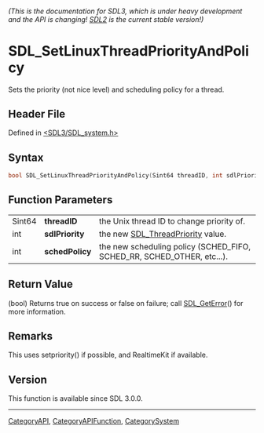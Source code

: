###### (This is the documentation for SDL3, which is under heavy development and the API is changing! [SDL2](https://wiki.libsdl.org/SDL2/) is the current stable version!)
# SDL_SetLinuxThreadPriorityAndPolicy

Sets the priority (not nice level) and scheduling policy for a thread.

## Header File

Defined in [<SDL3/SDL_system.h>](https://github.com/libsdl-org/SDL/blob/main/include/SDL3/SDL_system.h)

## Syntax

```c
bool SDL_SetLinuxThreadPriorityAndPolicy(Sint64 threadID, int sdlPriority, int schedPolicy);
```

## Function Parameters

|        |                 |                                                                        |
| ------ | --------------- | ---------------------------------------------------------------------- |
| Sint64 | **threadID**    | the Unix thread ID to change priority of.                              |
| int    | **sdlPriority** | the new [SDL_ThreadPriority](SDL_ThreadPriority) value.                |
| int    | **schedPolicy** | the new scheduling policy (SCHED_FIFO, SCHED_RR, SCHED_OTHER, etc...). |

## Return Value

(bool) Returns true on success or false on failure; call
[SDL_GetError](SDL_GetError)() for more information.

## Remarks

This uses setpriority() if possible, and RealtimeKit if available.

## Version

This function is available since SDL 3.0.0.

----
[CategoryAPI](CategoryAPI), [CategoryAPIFunction](CategoryAPIFunction), [CategorySystem](CategorySystem)

